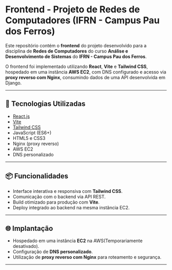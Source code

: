 # Frontend - Projeto de Redes de Computadores (IFRN - Campus Pau dos Ferros)

Este repositório contém o **frontend** do projeto desenvolvido para a disciplina de **Redes de Computadores** do curso **Análise e Desenvolvimento de Sistemas** do **IFRN - Campus Pau dos Ferros**.

O frontend foi implementado utilizando **React**, **Vite** e **Tailwind CSS**, hospedado em uma instância **AWS EC2**, com DNS configurado e acesso via **proxy reverso com Nginx**, consumindo dados de uma API desenvolvida em Django.

---

## 🚀 Tecnologias Utilizadas
- [React.js](https://react.dev/)
- [Vite](https://vitejs.dev/)
- [Tailwind CSS](https://tailwindcss.com/)
- JavaScript (ES6+)
- HTML5 e CSS3
- Nginx (proxy reverso)
- AWS EC2
- DNS personalizado

---

## 📦 Funcionalidades
- Interface interativa e responsiva com **Tailwind CSS**.
- Comunicação com o backend via API REST.
- Build otimizado para produção com **Vite**.
- Deploy integrado ao backend na mesma instância EC2.

---

## 🌐 Implantação
- Hospedado em uma instância **EC2** na AWS(Temporariamente desativado).
- Configuração de **DNS personalizado**.
- Utilização de **proxy reverso com Nginx** para roteamento e segurança.

---
